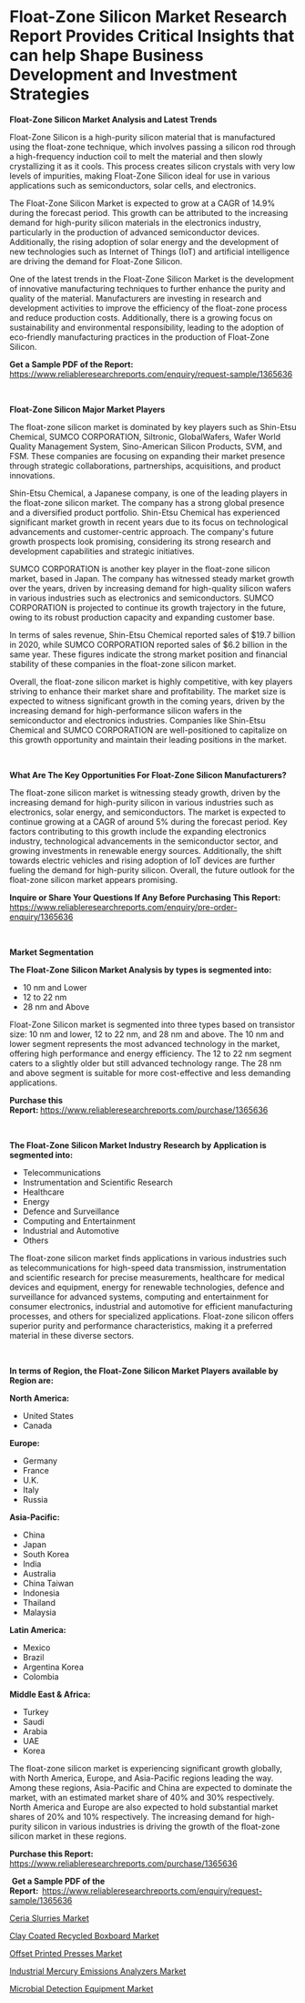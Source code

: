 <p><h1>Float-Zone Silicon Market Research Report Provides Critical Insights that can help Shape Business Development and Investment Strategies</h1></p><p><strong>Float-Zone Silicon Market Analysis and Latest Trends</strong></p>
<p><p>Float-Zone Silicon is a high-purity silicon material that is manufactured using the float-zone technique, which involves passing a silicon rod through a high-frequency induction coil to melt the material and then slowly crystallizing it as it cools. This process creates silicon crystals with very low levels of impurities, making Float-Zone Silicon ideal for use in various applications such as semiconductors, solar cells, and electronics.</p><p>The Float-Zone Silicon Market is expected to grow at a CAGR of 14.9% during the forecast period. This growth can be attributed to the increasing demand for high-purity silicon materials in the electronics industry, particularly in the production of advanced semiconductor devices. Additionally, the rising adoption of solar energy and the development of new technologies such as Internet of Things (IoT) and artificial intelligence are driving the demand for Float-Zone Silicon.</p><p>One of the latest trends in the Float-Zone Silicon Market is the development of innovative manufacturing techniques to further enhance the purity and quality of the material. Manufacturers are investing in research and development activities to improve the efficiency of the float-zone process and reduce production costs. Additionally, there is a growing focus on sustainability and environmental responsibility, leading to the adoption of eco-friendly manufacturing practices in the production of Float-Zone Silicon.</p></p>
<p><strong>Get a Sample PDF of the Report:&nbsp;</strong> <a href="https://www.reliableresearchreports.com/enquiry/request-sample/1365636">https://www.reliableresearchreports.com/enquiry/request-sample/1365636</a></p>
<p>&nbsp;</p>
<p><strong>Float-Zone Silicon Major Market Players</strong></p>
<p><p>The float-zone silicon market is dominated by key players such as Shin-Etsu Chemical, SUMCO CORPORATION, Siltronic, GlobalWafers, Wafer World Quality Management System, Sino-American Silicon Products, SVM, and FSM. These companies are focusing on expanding their market presence through strategic collaborations, partnerships, acquisitions, and product innovations.</p><p>Shin-Etsu Chemical, a Japanese company, is one of the leading players in the float-zone silicon market. The company has a strong global presence and a diversified product portfolio. Shin-Etsu Chemical has experienced significant market growth in recent years due to its focus on technological advancements and customer-centric approach. The company's future growth prospects look promising, considering its strong research and development capabilities and strategic initiatives.</p><p>SUMCO CORPORATION is another key player in the float-zone silicon market, based in Japan. The company has witnessed steady market growth over the years, driven by increasing demand for high-quality silicon wafers in various industries such as electronics and semiconductors. SUMCO CORPORATION is projected to continue its growth trajectory in the future, owing to its robust production capacity and expanding customer base.</p><p>In terms of sales revenue, Shin-Etsu Chemical reported sales of $19.7 billion in 2020, while SUMCO CORPORATION reported sales of $6.2 billion in the same year. These figures indicate the strong market position and financial stability of these companies in the float-zone silicon market.</p><p>Overall, the float-zone silicon market is highly competitive, with key players striving to enhance their market share and profitability. The market size is expected to witness significant growth in the coming years, driven by the increasing demand for high-performance silicon wafers in the semiconductor and electronics industries. Companies like Shin-Etsu Chemical and SUMCO CORPORATION are well-positioned to capitalize on this growth opportunity and maintain their leading positions in the market.</p></p>
<p>&nbsp;</p>
<p><strong>What Are The Key Opportunities For Float-Zone Silicon Manufacturers?</strong></p>
<p><p>The float-zone silicon market is witnessing steady growth, driven by the increasing demand for high-purity silicon in various industries such as electronics, solar energy, and semiconductors. The market is expected to continue growing at a CAGR of around 5% during the forecast period. Key factors contributing to this growth include the expanding electronics industry, technological advancements in the semiconductor sector, and growing investments in renewable energy sources. Additionally, the shift towards electric vehicles and rising adoption of IoT devices are further fueling the demand for high-purity silicon. Overall, the future outlook for the float-zone silicon market appears promising.</p></p>
<p><strong>Inquire or Share Your Questions If Any Before Purchasing This Report:</strong> <a href="https://www.reliableresearchreports.com/enquiry/pre-order-enquiry/1365636">https://www.reliableresearchreports.com/enquiry/pre-order-enquiry/1365636</a></p>
<p>&nbsp;</p>
<p><strong>Market Segmentation</strong></p>
<p><strong>The Float-Zone Silicon Market Analysis by types is segmented into:</strong></p>
<p><ul><li>10 nm and Lower</li><li>12 to 22 nm</li><li>28 nm and Above</li></ul></p>
<p><p>Float-Zone Silicon market is segmented into three types based on transistor size: 10 nm and lower, 12 to 22 nm, and 28 nm and above. The 10 nm and lower segment represents the most advanced technology in the market, offering high performance and energy efficiency. The 12 to 22 nm segment caters to a slightly older but still advanced technology range. The 28 nm and above segment is suitable for more cost-effective and less demanding applications.</p></p>
<p><strong>Purchase this Report:&nbsp;</strong><a href="https://www.reliableresearchreports.com/purchase/1365636">https://www.reliableresearchreports.com/purchase/1365636</a></p>
<p>&nbsp;</p>
<p><strong>The Float-Zone Silicon Market Industry Research by Application is segmented into:</strong></p>
<p><ul><li>Telecommunications</li><li>Instrumentation and Scientific Research</li><li>Healthcare</li><li>Energy</li><li>Defence and Surveillance</li><li>Computing and Entertainment</li><li>Industrial and Automotive</li><li>Others</li></ul></p>
<p><p>The float-zone silicon market finds applications in various industries such as telecommunications for high-speed data transmission, instrumentation and scientific research for precise measurements, healthcare for medical devices and equipment, energy for renewable technologies, defence and surveillance for advanced systems, computing and entertainment for consumer electronics, industrial and automotive for efficient manufacturing processes, and others for specialized applications. Float-zone silicon offers superior purity and performance characteristics, making it a preferred material in these diverse sectors.</p></p>
<p>&nbsp;</p>
<p><strong>In terms of Region, the Float-Zone Silicon Market Players available by Region are:</strong></p>
<p>
    <p> <strong> North America: </strong>
        <ul>
            <li>United States</li>
            <li>Canada</li>
        </ul>
        </p> 
    <p> <strong> Europe: </strong>
        <ul>
            <li>Germany</li>
            <li>France</li>
            <li>U.K.</li>
            <li>Italy</li>
            <li>Russia</li>
        </ul>
        </p> 
    <p> <strong> Asia-Pacific: </strong>
        <ul>
            <li>China</li>
            <li>Japan</li>
            <li>South Korea</li>
            <li>India</li>
            <li>Australia</li>
            <li>China Taiwan</li>
            <li>Indonesia</li>
            <li>Thailand</li>
            <li>Malaysia</li>
        </ul>
        </p> 
    <p> <strong> Latin America: </strong>
        <ul>
            <li>Mexico</li>
            <li>Brazil</li>
            <li>Argentina Korea</li>
            <li>Colombia</li>
        </ul>
        </p> 
    <p> <strong> Middle East & Africa: </strong>
        <ul>
            <li>Turkey</li>
            <li>Saudi</li>
            <li>Arabia</li>
            <li>UAE</li>
            <li>Korea</li>
        </ul>
    </p>
    </p>
<p><p>The float-zone silicon market is experiencing significant growth globally, with North America, Europe, and Asia-Pacific regions leading the way. Among these regions, Asia-Pacific and China are expected to dominate the market, with an estimated market share of 40% and 30% respectively. North America and Europe are also expected to hold substantial market shares of 20% and 10% respectively. The increasing demand for high-purity silicon in various industries is driving the growth of the float-zone silicon market in these regions.</p></p>
<p><strong>Purchase this Report: </strong><a href="https://www.reliableresearchreports.com/purchase/1365636">https://www.reliableresearchreports.com/purchase/1365636</a></p>
<p>&nbsp;<strong>Get a Sample PDF of the Report:&nbsp;&nbsp;</strong><a href="https://www.reliableresearchreports.com/enquiry/request-sample/1365636">https://www.reliableresearchreports.com/enquiry/request-sample/1365636</a></p>
<p><strong></strong></p>
<p><p><a href="https://github.com/sougarounis/Market-Research-Report-List-1/blob/main/ceria-slurries-market.md">Ceria Slurries Market</a></p><p><a href="https://github.com/jj19131/Market-Research-Report-List-1/blob/main/clay-coated-recycled-boxboard-market.md">Clay Coated Recycled Boxboard Market</a></p><p><a href="https://medium.com/@shirleysullivan73/offset-printed-presses-market-comprehensive-assessment-by-type-application-and-geography-82e47eb42120">Offset Printed Presses Market</a></p><p><a href="https://medium.com/@mildredlawson1937/industrial-mercury-emissions-analyzers-market-the-key-to-successful-business-strategy-forecast-1002cfcd4a82">Industrial Mercury Emissions Analyzers Market</a></p><p><a href="https://medium.com/@mildredlawson1937/microbial-detection-equipment-market-trends-and-market-analysis-forecasted-for-period-2024-2031-7fa0141208e8">Microbial Detection Equipment Market</a></p></p>